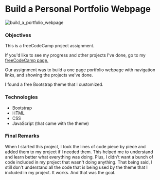 # Build a Personal Portfolio Webpage

![build_a_portfolio_webpage](https://user-images.githubusercontent.com/17016297/31384900-99b4d686-ad86-11e7-9a99-8224dc6542f0.png)

### Objectives
This is a freeCodeCamp project assignment.

If you'd like to see my progress and other projects I've done, go to my [freeCodeCamp page.](https://www.freecodecamp.org/nomi811)

Our assignment was to build a one page portfolio webpage with navigation links, and showing the projects we've done.

I found a free Bootstrap theme that I customized.

### Technologies
- Bootstrap
- HTML
- CSS
- JavaScript (that came with the theme)

### Final Remarks
When I started this project, I took the lines of code piece by piece and added them to my project if I needed them.  This helped me to understand and learn better what everything was doing.  Plus, I didn't want a bunch of code included in my project that wasn't doing anything.  That being said, I still don't understand all the code that is being used by the theme that I included in my project.  It works.  And that was the goal.

